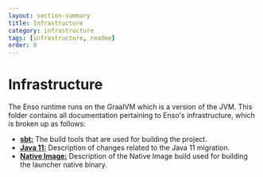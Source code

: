 ```yaml
---
layout: section-summary
title: Infrastructure
category: infrastructure
tags: [infrastructure, readme]
order: 0
---
```


# Infrastructure

The Enso runtime runs on the GraalVM which is a version of the JVM. This folder
contains all documentation pertaining to Enso's infrastructure, which is broken
up as follows:

- [**sbt:**](sbt.md) The build tools that are used for building the project.
- [**Java 11:**](java-11.md) Description of changes related to the Java 11
  migration.
- [**Native Image:**](native-image.md) Description of the Native Image build
  used for building the launcher native binary.
